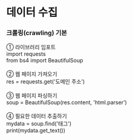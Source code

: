 # 데이터 수집
### 크롤링(crawling) 기본
① 라이브러리 임포트</br>
import requests </br>
from bs4 import BeautifulSoup </br>
</br>
② 웹 페이지 가져오기 </br>
res = requests.get('도메인 주소') </br>
</br>
③ 웹 페이지 파싱하기 </br>
soup = BeautifulSoup(res.content, 'html.parser') </br>
</br>
④ 필요한 데이터 추출하기 </br>
mydata = soup.find('태그') </br>
print(mydata.get_text())
